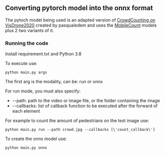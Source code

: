 ## Converting pytorch model into the onnx format

The pytoch model being used is an adapted version of [CrowdCounting on VisDrone2020](https://github.com/pasqualedem/CrowdCounting-on-VisDrone2020) created by pasqualedem and uses the [MobileCount](https://github.com/SelinaFelton/MobileCount) models plus 2 two variants of it.

### Running the code

Install requirement.txt and Python 3.8

To execute use:
  
    python main.py args
    
The first arg is the modality, can be: run or onnx

For run mode, you must also specify:

<ul>
<li>--path: path to the video or image file, or the folder containing the image</li>
<li>--callbacks: list of callback function to be executed after the forward of each element</li>
</ul>

For example to count the amount of pedestrians on the test image use:

    python main.py run --path crowd.jpg --callbacks [\'count_callback\']

To create the onnx model use:

    python main.py onnx

